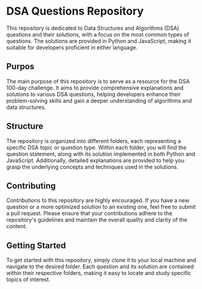 # DSA Questions Repository

This repository is dedicated to Data Structures and Algorithms (DSA) questions and their solutions, with a focus on the most common types of questions. The solutions are provided in Python and JavaScript, making it suitable for developers proficient in either language.

## Purpos

The main purpose of this repository is to serve as a resource for the DSA 100-day challenge. It aims to provide comprehensive explanations and solutions to various DSA questions, helping developers enhance their problem-solving skills and gain a deeper understanding of algorithms and data structures.

## Structure

The repository is organized into different folders, each representing a specific DSA topic or question type. Within each folder, you will find the question statement, along with its solution implemented in both Python and JavaScript. Additionally, detailed explanations are provided to help you grasp the underlying concepts and techniques used in the solutions.

## Contributing

Contributions to this repository are highly encouraged. If you have a new question or a more optimized solution to an existing one, feel free to submit a pull request. Please ensure that your contributions adhere to the repository's guidelines and maintain the overall quality and clarity of the content.

## Getting Started

To get started with this repository, simply clone it to your local machine and navigate to the desired folder. Each question and its solution are contained within their respective folders, making it easy to locate and study specific topics of interest.


